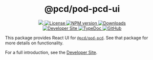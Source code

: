 <p align="center">
    <h1 align="center">
        @pcd/pod-pcd-ui
    </h1>
</p>

<p align="center">
    <a href="https://github.com/proofcarryingdata">
        <img src="https://img.shields.io/badge/project-PCD-blue.svg?style=flat-square">
    </a>
    <a href="https://github.com/proofcarryingdata/zupass/blob/main/packages/ui/pod-pcd-ui/LICENSE">
        <img alt="License" src="https://img.shields.io/badge/license-GPL--3.0-green.svg?style=flat-square">
    </a>
    <a href="https://www.npmjs.com/package/@pcd/pod-pcd-ui">
        <img alt="NPM version" src="https://img.shields.io/npm/v/@pcd/pod-pcd?style=flat-square" />
    </a>
    <a href="https://npmjs.org/package/@pcd/pod-pcd-ui">
        <img alt="Downloads" src="https://img.shields.io/npm/dm/@pcd/pod-pcd-ui.svg?style=flat-square" />
    </a>
<br>
    <a href="https://0xparc.notion.site/POD-GPC-Development-6547d2e60c184ad0984f933672246e0b">
        <img alt="Developer Site" src="https://img.shields.io/badge/Developer_Site-green.svg?style=flat-square">
    </a>
    <a href="https://docs.pcd.team/modules/_pcd_pod_pcd_ui.html">
        <img alt="TypeDoc" src="https://img.shields.io/badge/TypeDoc-purple.svg?style=flat-square">
    </a>
    <a href="https://github.com/proofcarryingdata/zupass/tree/main/packages/ui/pod-pcd-ui">
        <img alt="GitHub" src="https://img.shields.io/badge/GitHub-grey.svg?style=flat-square">
    </a>
</p>

This package provides React UI for
[`@pcd/pod-pcd`](https://github.com/proofcarryingdata/zupass/tree/main/packages/pcd/pod-pcd).
See that package for more details on functionality.

For a full introduction, see the [Developer Site](https://0xparc.notion.site/POD-GPC-Development-6547d2e60c184ad0984f933672246e0b).
